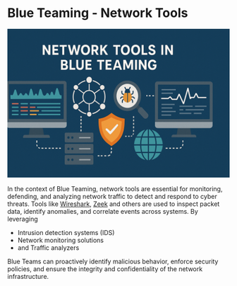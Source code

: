 # Blue Teaming - Network Tools

![Image](../../images/blue/network-tools-banner.png)

In the context of Blue Teaming, network tools are essential for monitoring, defending, and analyzing network traffic to detect and respond to cyber threats. Tools like [Wireshark](wireshark/wireshark.md), [Zeek](zeek.md) and others are used to inspect packet data, identify anomalies, and correlate events across systems. By leveraging

-  Intrusion detection systems (IDS)
-  Network monitoring solutions
-  and Traffic analyzers
  
Blue Teams can proactively identify malicious behavior, enforce security policies, and ensure the integrity and confidentiality of the network infrastructure.
